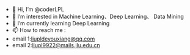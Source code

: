 - 👋 Hi, I’m @coderLPL
- 👀 I’m interested in Machine Learning、Deep Learning、 Data Mining
- 🌱 I’m currently learning Deep Learning
- 📫 How to reach me :
- email 1:liupldeyouxiang@qq.com
- email 2:liupl9922@mails.jlu.edu.cn


<!---
coderLPL/coderLPL is a ✨ special ✨ repository because its `README.md` (this file) appears on your GitHub profile.
You can click the Preview link to take a look at your changes.
--->
